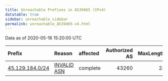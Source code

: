 ```yaml
---
title: Unreachable Prefixes in AS39465 (IPv4)
datatable: true
sidebar: unreachable_sidebar
permalink: unreachable_AS39465-v4.html
---
```


Data as of 2020-05-16 15:20:00 UTC


<div class="datatable-begin"></div>

| Prefix                                                   | Reason                                                                                                 | affected   |   Authorized AS |   MaxLength | Anchor                                         |   unreachable /24s |
|:---------------------------------------------------------|:-------------------------------------------------------------------------------------------------------|:-----------|----------------:|------------:|:-----------------------------------------------|-------------------:|
| [45.129.184.0/24](https://stat.ripe.net/45.129.184.0/24) | [INVALID ASN](https://rpki-validator.ripe.net/announcement-preview?asn=AS39465&prefix=45.129.184.0/24) | complete   |           43260 |          23 | [RIPE](unreachable_RIPE_NCC_RPKI_Root-v4.html) |                  1 |

<div class="datatable-end"></div>